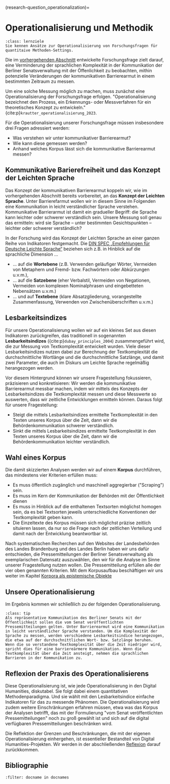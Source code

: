 (research-question_operationalization)= 
# Operationalisierung und Methodik
```{admonition} Feinlernziel(e) dieses Kapitels
:class: lernziele
Sie kennen Ansätze zur Operationalisierung von Forschungsfragen für quantitaive Methoden-Settings.
```
Die im [vorhergehenden Abschnitt](research-question_research-question) entwickelte Forschungsfrage zielt darauf, eine Verminderung der sprachlichen Komplexität in der Kommunikation der Berliner Senatsverwaltung mit der Öffenlichkeit zu beobachten, mithin potenzielle Veränderungen der kommunikativen Barrierearmut in einem bestimmten Zeitraum zu messen. 

Um eine solche Messung möglich zu machen, muss zunächst eine Operationalisierung der Forschungsfrage erfolgen. "Operationalisierung bezeichnet den Prozess, ein Erkennungs- oder Messverfahren für ein theoretisches Konzept zu entwickeln." {cite:p}`krautter_operationalisierung_2023`.

Für die Operationalisierung unserer Forschungsfrage müssen insbesondere drei Fragen adressiert werden:
- Was verstehen wir unter kommunikativer Barrierearmut? 
- Wie kann diese gemessen werden?
- Anhand welches Korpus lässt sich die kommunikative Barrierearmut messen?

## Kommunikative Barierefreiheit und das Konzept der Leichten Sprache
Das Konzept der kommunikativen Barrierearmut koppeln wir, wie im vorhergehenden Abschnitt bereits vorbereitet, an das **Konzept der Leichten Sprache**. Unter Barrierefarmut wollen wir in diesem Sinne im Folgenden eine Kommunikation in leicht verständlicher Sprache verstehen. Kommunikative Barrierarmut ist damit ein gradueller Begriff: die Sprache kann leichter oder schwerer verständlich sein. Unsere Messung soll genau das ermitteln: wird sie Sprache – unter bestimmten Gesichtspunkten – leichter oder schwerer verständlich?

In der Forschung wird das Konzept der Leichten Sprache an einer ganzen Reihe von Indikatoren festgemacht. Die [DIN SPEC „Empfehlungen für Deutsche Leichte Sprache“](https://www.dinmedia.de/de/technische-regel/din-spec-33429/387728031) beziehen sich z.B. in Hinblick auf die sprachliche Dimension …  
- … auf die **Wortebene** (z.B. Verwenden geläufiger Wörter, Vermeiden von Metaphern und Fremd- bzw. Fachwörtern oder Abkürzungen u.v.m.), 
- … auf die **Satzebene** (eher Verbalstil, Vermeiden von Negationen, Vermeiden von komplexen Nominalphrasen und eingebetteten Nebensätzen u.v.m.) 
- … und auf **Textebene** (klare Absatzgliederung, vorangestellte Zusammenfassung, Verwenden von Zwischenüberschriften u.v.m.)

## Lesbarkeitsindizes
Für unsere Operationalisierung wollen wir auf ein kleines Set aus diesen Indikatoren zurückgreifen, das traditionell in sogenannten **Lesbarkeitsindizes** ({cite:p}`dubay_principles_2004`) zusammengeführt wird, die zur Messung von Textkomplexität entwickelt wurden. Viele dieser Lesbarkeitsindizes nutzen dabei zur Berechnung der Textkomplexität die durchschnittliche Wortlänge und die durchschnittliche Satzlänge, und damit zwei Parameter, die auch im Diskurs um Leichte Sprache regelmäßig herangezogen werden. 

Vor diesem Hintergrund können wir unsere Fragestellung fokussieren, präzisieren und konkretisieren: Wir werden die kommunikative Barrierearmut messbar machen, indem wir mittels des Konzepts der Lesbarkeitsindizes die Textkomplexität messen und diese Messwerte so auswerten, dass wir zeitliche Entwicklungen ermitteln können. Daraus folgt für unsere Fragestellung: 
- Steigt die mittels Lesbarkeitsindizes ermittelte Textkomplexität in den Texten unseres Korpus über die Zeit, dann wir die Behördenkommunikation schwerer verständlich.
- Sinkt die mittels Lesbarkeitsindizes ermittelte Textkomplexität in den Texten unseres Korpus über die Zeit, dann wir die Behördenkommunikation leichter verständlich.

## Wahl eines Korpus
Die damit skizzierten Analysen werden wir auf einem **Korpus** durchführen, das mindestens vier Kriterien erfüllen muss: 
- Es muss öffentlich zugänglich und maschinell aggregierbar ("Scraping") sein.
- Es muss im Kern der Kommunikation der Behörden mit der Öffentlichkeit dienen
- Es muss in Hinblick auf die enthaltenen Textsorten möglichst homogen sein, da es bei Textsorten jeweils unterschiedliche Konventionen der Textkomplexität geben kann.
- Die Einzeltexte des Korpus müssen sich möglichst präzise zeitlich situieren lassen, da nur so die Frage nach der zeitlichen Verteilung und damit nach der Entwicklung beantwortbar ist. 

Nach systematischen Recherchen auf den Websites der Landesbehörden des Landes Brandenburg und des Landes Berlin haben wir uns dafür entschieden, die Pressemitteilungen der Berliner Senatsverwaltung als exemplarischen Datensatz auszuwählen, den wir für die Analyse im Sinne unserer Fragestellung nutzen wollen. Die Pressemitteilung erfüllen alle der vier oben genannten Kriterien. Mit dem Korpusaufbau beschäftigen wir uns weiter im Kapitel [Korpora als epistemische Objekte](corpus-collection_intro)


## Unsere Operationalisierung
Im Ergebnis kommen wir schließlich zu der folgenden Operationalisierung.

`````{admonition} Operationalisierung
:class: tip
Als repräsentative Kommunikation des Berliner Senats mit der Öffentlichkeit sollen die vom Senat veröffentlichten Pressemitteilungen gelten. Unter Barrierearmut wird eine Kommunikation in leicht verständlicher Sprache verstanden. Um die Komplexität der Sprache zu messen, werden verschiedene Lesbarkeitsindice herangezogen, die etwa auf der durchschnittlichen Wort- bzw. Satzlänge beruhen. 
Wenn die so verstandene Textkomplexität über die Zeit niedriger wird, spricht dies für eine barriereärmere Kommunikation. Wenn die Textkomplexität über die Zeit ansteigt, nehmen die sprachlichen Barrieren in der Kommunikation zu. 

`````

## Reflexion der Praxis des Operationalisierens
Diese Operationalisierung ist, wie jede Operationalisierung in den Digital Humanities, diskutabel. Sie folgt dabei einem quantitativen Methodenparadigma. Und sie wählt mit den Lesbarkeitsindice einfache Indikatoren für das zu messende Phänomen. Die Operationalisierung wird zudem weitere Einschränkungen erfahren müssen, etwa was das Korpus der Analysen betrifft, das mit der Formulierung "vom Senat veröffentlichten Pressemitteilungen" noch zu groß gewählt ist und sich auf die digital verfügbaren Pressemitteilungen beschränken wird.   

Die Reflektion der Grenzen und Beschränkungen, die mit der eigenen Operationalisierung einhergehen, ist essentieller Bestandteil von Digital Humanities-Projekten. Wir werden in der abschließenden [Reflexion](reflection_reflection) darauf zurückkommen.

## Bibliographie
```{bibliography}
:filter: docname in docnames
```
